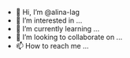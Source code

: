 - 👋 Hi, I’m @alina-lag
- 👀 I’m interested in ...
- 🌱 I’m currently learning ...
- 💞️ I’m looking to collaborate on ...
- 📫 How to reach me ...

<!---
alina-lag/alina-lag is a ✨ special ✨ repository because its `README.md` (this file) appears on your GitHub profile.
You can click the Preview link to take a look at your changes.
--->
